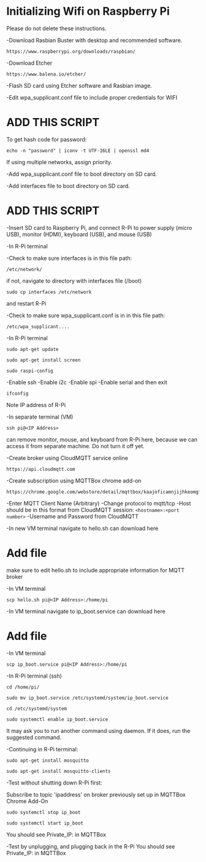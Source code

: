 # Initializing Wifi on Raspberry Pi

Please do not delete these instructions.

-Download Rasbian Buster with desktop and recommended software.
  ```
  https://www.raspberrypi.org/downloads/raspbian/
  ```
-Download Etcher
  ```
  https://www.balena.io/etcher/
  ```
-Flash SD card using Etcher software and Rasbian image.

-Edit wpa_supplicant.conf file to include proper credentials for WIFI 
  # ADD THIS SCRIPT
  
  To get hash code for password:
  ```
  echo -n "password" | iconv -t UTF-16LE | openssl md4
  ```
  If using multiple networks, assign priority.

-Add wpa_supplicant.conf file to boot directory on SD card.

-Add interfaces file to boot directory on SD card.
  # ADD THIS SCRIPT

-Insert SD card to Raspberry Pi, and connect R-Pi to power supply (micro USB), monitor (HDMI), keyboard (USB), and mouse (USB)
 
-In R-Pi terminal


-Check to make sure interfaces is in this file path:
```
/etc/network/
```
  if not, navigate to directory with interfaces file (/boot) 
  ```
  sudo cp interfaces /etc/network
  ```
  and restart R-Pi
  
-Check to make sure wpa_supplicant.conf is in in this file path:
```
/etc/wpa_supplicant....
```
-In R-Pi terminal
```
sudo apt-get update
```
```
sudo apt-get install screen
```

```
sudo raspi-config
```
  -Enable ssh
  -Enable i2c
  -Enable spi
  -Enable serial
  and then exit
  
```
ifconfig
```
  Note IP address of R-Pi

-In separate terminal (VM)
```
ssh pi@<IP Address>
```
  can remove monitor, mouse, and keyboard from R-Pi here, because we can access it from separate machine.  Do not turn it off yet.

-Create broker using CloudMQTT service online
```
https://api.cloudmqtt.com
```

-Create subscription using MQTTBox chrome add-on
```
https://chrome.google.com/webstore/detail/mqttbox/kaajoficamnjijhkeomgfljpicifbkaf
```
  -Enter MQTT Client Name (Arbitrary)
  -Change protocol to mqtt/tcp
  -Host should be in this format from CloudMQTT session:
    ```
    <hostname>:<port number>
    ```
  -Username and Password from CloudMQTT

-In new VM terminal
  navigate to hello.sh
  can download here
  # Add file
  make sure to edit hello.sh to include appropriate information for MQTT broker

-In VM terminal
  ```
  scp hello.sh pi@<IP Address>:/home/pi
  ```

-In VM terminal 
  navigate to ip_boot.service
  can download here
  # Add file

-In VM terminal 
  ```
  scp ip_boot.service pi@<IP Address>:/home/pi
  ```
  
-In R-Pi terminal (ssh)
  ```
  cd /home/pi/
  ```
  ```
  sudo mv ip_boot.service /etc/systemd/system/ip_boot.service
  ```
  ```
  cd /etc/systemd/system
  ```
  ```
  sudo systemctl enable ip_boot.service
  ```
  It may ask you to run another command using daemon.  If it does, run the suggested command.

-Continuing in R-Pi terminal:
  ```
  sudo apt-get install mosquitto
  ```
  ```
  sudo apt-get install mosquitto-clients
  ```
  
-Test without shutting down R-Pi first:

   Subscribe to topic 'ipaddress' on broker previously set up in MQTTBox Chrome Add-On
```
sudo systemctl stop ip_boot
```
```
sudo systemctl start ip_boot
```
  You should see Private_IP:<IP Address> in MQTTBox

-Test by unplugging, and plugging back in the R-Pi
  You should see Private_IP:<IP Address> in MQTTBox
